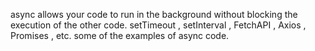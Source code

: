 async allows your code to run in the background without blocking the execution of the other code.
setTimeout , setInterval , FetchAPI , Axios , Promises , etc.  some of the examples of async code.  
